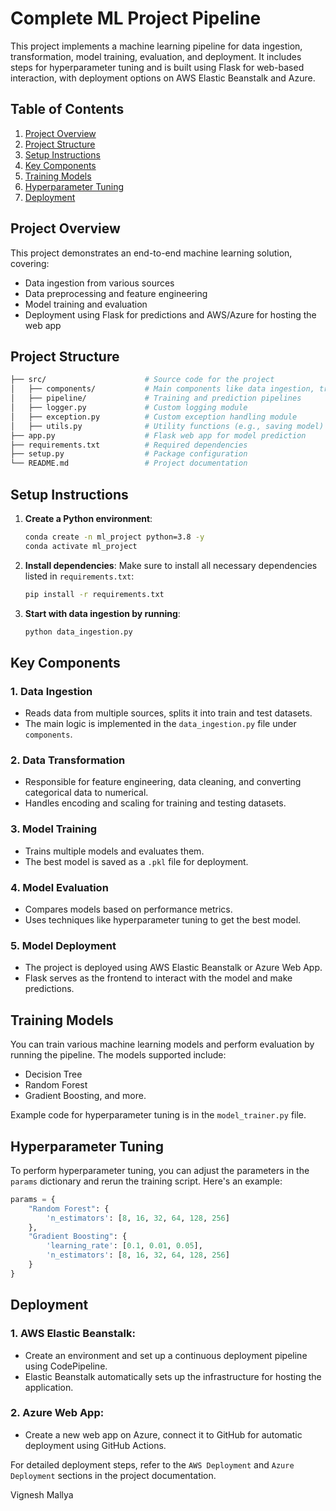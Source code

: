 # **Complete ML Project Pipeline**

This project implements a machine learning pipeline for data ingestion, transformation, model training, evaluation, and deployment. It includes steps for hyperparameter tuning and is built using Flask for web-based interaction, with deployment options on AWS Elastic Beanstalk and Azure.

## **Table of Contents**
1. [Project Overview](#project-overview)
2. [Project Structure](#project-structure)
3. [Setup Instructions](#setup-instructions)
4. [Key Components](#key-components)
5. [Training Models](#training-models)
6. [Hyperparameter Tuning](#hyperparameter-tuning)
7. [Deployment](#deployment)

## **Project Overview**

This project demonstrates an end-to-end machine learning solution, covering:
- Data ingestion from various sources
- Data preprocessing and feature engineering
- Model training and evaluation
- Deployment using Flask for predictions and AWS/Azure for hosting the web app

## **Project Structure**

```bash
├── src/                      # Source code for the project
│   ├── components/           # Main components like data ingestion, transformation, etc.
│   ├── pipeline/             # Training and prediction pipelines
│   ├── logger.py             # Custom logging module
│   ├── exception.py          # Custom exception handling module
│   ├── utils.py              # Utility functions (e.g., saving model)
├── app.py                    # Flask web app for model prediction
├── requirements.txt          # Required dependencies
├── setup.py                  # Package configuration
└── README.md                 # Project documentation

```

## **Setup Instructions**

1. **Create a Python environment**:
   ```bash
   conda create -n ml_project python=3.8 -y
   conda activate ml_project
   ```

2. **Install dependencies**:
   Make sure to install all necessary dependencies listed in `requirements.txt`:
   ```bash
   pip install -r requirements.txt
   ```
   
3. **Start with data ingestion by running**:
   ```bash
   python data_ingestion.py
   ```

## **Key Components**

### 1. **Data Ingestion**
   - Reads data from multiple sources, splits it into train and test datasets.
   - The main logic is implemented in the `data_ingestion.py` file under `components`.

### 2. **Data Transformation**
   - Responsible for feature engineering, data cleaning, and converting categorical data to numerical.
   - Handles encoding and scaling for training and testing datasets.

### 3. **Model Training**
   - Trains multiple models and evaluates them.
   - The best model is saved as a `.pkl` file for deployment.

### 4. **Model Evaluation**
   - Compares models based on performance metrics.
   - Uses techniques like hyperparameter tuning to get the best model.

### 5. **Model Deployment**
   - The project is deployed using AWS Elastic Beanstalk or Azure Web App.
   - Flask serves as the frontend to interact with the model and make predictions.

## **Training Models**

You can train various machine learning models and perform evaluation by running the pipeline. The models supported include:
- Decision Tree
- Random Forest
- Gradient Boosting, and more.

Example code for hyperparameter tuning is in the `model_trainer.py` file.

## **Hyperparameter Tuning**

To perform hyperparameter tuning, you can adjust the parameters in the `params` dictionary and rerun the training script. Here's an example:
```python
params = {
    "Random Forest": {
        'n_estimators': [8, 16, 32, 64, 128, 256]
    },
    "Gradient Boosting": {
        'learning_rate': [0.1, 0.01, 0.05],
        'n_estimators': [8, 16, 32, 64, 128, 256]
    }
}
```

## **Deployment**

### 1. **AWS Elastic Beanstalk**:
   - Create an environment and set up a continuous deployment pipeline using CodePipeline.
   - Elastic Beanstalk automatically sets up the infrastructure for hosting the application.

### 2. **Azure Web App**:
   - Create a new web app on Azure, connect it to GitHub for automatic deployment using GitHub Actions.

For detailed deployment steps, refer to the `AWS Deployment` and `Azure Deployment` sections in the project documentation.

Vignesh Mallya
